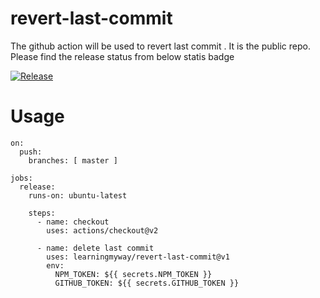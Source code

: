 # revert-last-commit 
The github action will be used to revert last commit . It is the public repo. Please find the release status from below statis badge


[![Release](https://github.com/learningmyway/revert-last-commit/actions/workflows/release-version.yml/badge.svg?branch=main)](https://github.com/learningmyway/revert-last-commit/actions/workflows/release-version.yml)

# Usage

```
on:
  push:
    branches: [ master ]

jobs:
  release:
    runs-on: ubuntu-latest

    steps:
      - name: checkout
        uses: actions/checkout@v2

      - name: delete last commit
        uses: learningmyway/revert-last-commit@v1
        env:
          NPM_TOKEN: ${{ secrets.NPM_TOKEN }}
          GITHUB_TOKEN: ${{ secrets.GITHUB_TOKEN }}

```
